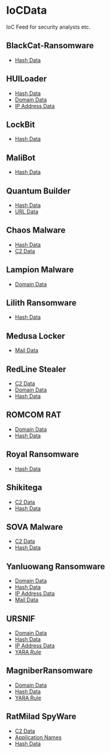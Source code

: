 # IoCData
IoC Feed for security analysts etc.

## BlackCat-Ransomware
- <a href="https://github.com/interprobe/IoCData/blob/main/BlackCat-Ransomware/blackcat-hashes.txt">Hash Data</a>

## HUILoader
- <a href="https://github.com/interprobe/IoCData/blob/main/HUILoader/huiloader-hashes.txt">Hash Data</a>
- <a href="https://github.com/interprobe/IoCData/blob/main/HUILoader/huiloader-domains.txt">Domain Data</a>
- <a href="https://github.com/interprobe/IoCData/blob/main/HUILoader/huiloader-ipaddrs.txt">IP Address Data</a>

## LockBit
- <a href="https://github.com/interprobe/IoCData/blob/main/LockBit/lockbit3-hashes.txt">Hash Data</a>

## MaliBot
- <a href="https://github.com/interprobe/IoCData/blob/main/MaliBot/malibot-hashes.txt">Hash Data</a>

## Quantum Builder
- <a href="https://github.com/interprobe/IoCData/blob/main/QuantumBuilder/quantumbuilder-hashes.txt">Hash Data</a>
- <a href="https://github.com/interprobe/IoCData/blob/main/QuantumBuilder/quantumbuilder-urls.txt">URL Data</a>

## Chaos Malware
- <a href="https://github.com/interprobe/IoCData/blob/main/ChaosMalware/ChaosMalware_hash.txt">Hash Data</a>
- <a href="https://github.com/interprobe/IoCData/blob/main/ChaosMalware/ChaosMalware_C2.txt">C2 Data</a>

## Lampion Malware
- <a href="https://github.com/interprobe/IoCData/blob/main/LampionMalware/LampionMalware_Domain_IP.txt">Domain Data</a>

## Lilith Ransomware
- <a href="https://github.com/interprobe/IoCData/blob/main/LilithRansomware/LilithRansomware_hash.txt">Hash Data</a>

## Medusa Locker
- <a href="https://github.com/interprobe/IoCData/blob/main/MedusaLocker/MedusaLocker_mail.txt">Mail Data</a>

## RedLine Stealer
- <a href="https://github.com/interprobe/IoCData/blob/main/RedlineStealer/RedlineStealer_C2.txt">C2 Data</a>
- <a href="https://github.com/interprobe/IoCData/blob/main/RedlineStealer/RedlineStealer_domain.txt">Domain Data</a>
- <a href="https://github.com/interprobe/IoCData/blob/main/RedlineStealer/RedlineStealer_hash.txt">Hash Data</a>

## ROMCOM RAT
- <a href="https://github.com/interprobe/IoCData/blob/main/ROMCOMRAT/ROMCOMRAT_domain.txt">Domain Data</a>
- <a href="https://github.com/interprobe/IoCData/blob/main/ROMCOMRAT/ROMCOMRAT_hash.txt">Hash Data</a>

## Royal Ransomware
- <a href="https://github.com/interprobe/IoCData/blob/main/RoyalRansomware/RoyalRansomware_hash.txt">Hash Data</a>

## Shikitega
- <a href="https://github.com/interprobe/IoCData/blob/main/Shikitega/Shikitega_C2.txt">C2 Data</a>
- <a href="https://github.com/interprobe/IoCData/blob/main/Shikitega/Shikitega_hash.txt">Hash Data</a>

## SOVA Malware
- <a href="https://github.com/interprobe/IoCData/blob/main/SOVAMalware/SOVAMalware_C2.txt">C2 Data</a>
- <a href="https://github.com/interprobe/IoCData/blob/main/SOVAMalware/SOVAMalware_hash.txt">Hash Data</a>

## Yanluowang Ransomware
- <a href="https://github.com/interprobe/IoCData/blob/main/YanluowangRansomware/YanluowangRansomware_domain.txt">Domain Data</a>
- <a href="https://github.com/interprobe/IoCData/blob/main/YanluowangRansomware/YanluowangRansomware_hash.txt">Hash Data</a>
- <a href="https://github.com/interprobe/IoCData/blob/main/YanluowangRansomware/YanluowangRansomware_IP.txt">IP Address Data</a>
- <a href="https://github.com/interprobe/IoCData/blob/main/YanluowangRansomware/YanluowangRansomware_mail.txt">Mail Data</a>

## URSNIF
- <a href="https://github.com/interprobe/IoCData/blob/main/URSNIF/URSNIF_domain.txt">Domain Data</a>
- <a href="https://github.com/interprobe/IoCData/blob/main/URSNIF/URSNIF_hash.txt">Hash Data</a>
- <a href="https://github.com/interprobe/IoCData/blob/main/URSNIF/URSNIF_IP.txt">IP Address Data</a>
- <a href="https://github.com/interprobe/IoCData/blob/main/URSNIF/URSNIF_LDR4.yara">YARA Rule</a>

## MagniberRansomware
- <a href="https://github.com/interprobe/IoCData/blob/main/MagniberRansomware/MagniberRansomware_domain.txt">Domain Data</a>
- <a href="https://github.com/interprobe/IoCData/blob/main/MagniberRansomware/MagniberRansomware_hash.txt">Hash Data</a>
- <a href="https://github.com/interprobe/IoCData/blob/main/MagniberRansomware/win_magniber_auto.yara">YARA Rule</a>

## RatMilad SpyWare
- <a href="https://github.com/interprobe/IoCData/blob/main/RatMilad/RatMilad_C2.txt">C2 Data</a>
- <a href="https://github.com/interprobe/IoCData/blob/main/RatMilad/RatMilad_application_names.txt">Application Names</a>
- <a href="https://github.com/interprobe/IoCData/blob/main/RatMilad/RatMilad_hash.txt">Hash Data</a>
